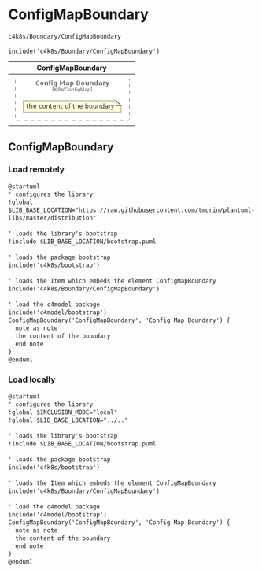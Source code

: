# ConfigMapBoundary


```text
c4k8s/Boundary/ConfigMapBoundary
```

```text
include('c4k8s/Boundary/ConfigMapBoundary')
```



| ConfigMapBoundary |
| :---: |
| ![illustration for ConfigMapBoundary](../../c4k8s/Boundary/ConfigMapBoundary.Local.png) |




## ConfigMapBoundary

### Load remotely
```plantuml
@startuml
' configures the library
!global $LIB_BASE_LOCATION="https://raw.githubusercontent.com/tmorin/plantuml-libs/master/distribution"

' loads the library's bootstrap
!include $LIB_BASE_LOCATION/bootstrap.puml

' loads the package bootstrap
include('c4k8s/bootstrap')

' loads the Item which embeds the element ConfigMapBoundary
include('c4k8s/Boundary/ConfigMapBoundary')

' load the c4model package
include('c4model/bootstrap')
ConfigMapBoundary('ConfigMapBoundary', 'Config Map Boundary') {
  note as note
  the content of the boundary
  end note
}
@enduml
```

### Load locally
```plantuml
@startuml
' configures the library
!global $INCLUSION_MODE="local"
!global $LIB_BASE_LOCATION="../.."

' loads the library's bootstrap
!include $LIB_BASE_LOCATION/bootstrap.puml

' loads the package bootstrap
include('c4k8s/bootstrap')

' loads the Item which embeds the element ConfigMapBoundary
include('c4k8s/Boundary/ConfigMapBoundary')

' load the c4model package
include('c4model/bootstrap')
ConfigMapBoundary('ConfigMapBoundary', 'Config Map Boundary') {
  note as note
  the content of the boundary
  end note
}
@enduml
```

